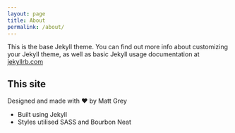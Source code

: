 ```yaml
---
layout: page
title: About
permalink: /about/
---
```


This is the base Jekyll theme. You can find out more info about customizing your Jekyll theme, as well as basic Jekyll usage documentation at [jekyllrb.com](http://jekyllrb.com/)


## This site
Designed and made with &hearts; by Matt Grey

- Built using Jekyll
- Styles utilised SASS and Bourbon Neat
